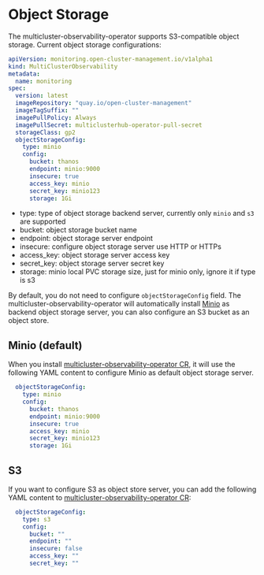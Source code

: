 # Object Storage

The multicluster-observability-operator supports S3-compatible object storage. Current object storage configurations:

```yaml
apiVersion: monitoring.open-cluster-management.io/v1alpha1
kind: MultiClusterObservability
metadata:
  name: monitoring
spec:
  version: latest
  imageRepository: "quay.io/open-cluster-management"
  imageTagSuffix: ""
  imagePullPolicy: Always
  imagePullSecret: multiclusterhub-operator-pull-secret
  storageClass: gp2
  objectStorageConfig:
    type: minio
    config:
      bucket: thanos
      endpoint: minio:9000
      insecure: true
      access_key: minio
      secret_key: minio123
      storage: 1Gi
```

- type: type of object storage backend server, currently only `minio` and `s3` are supported
- bucket: object storage bucket name
- endpoint: object storage server endpoint
- insecure: configure object storage server use HTTP or HTTPs
- access_key: object storage server access key
- secret_key: object storage server secret key
- storage:  minio local PVC storage size, just for minio only, ignore it if type is s3


By default, you do not need to configure `objectStorageConfig` field. The multicluster-observability-operator will automatically install [Minio](https://min.io/) as backend object storage server, you can also configure an S3 bucket as an object store.

## Minio (default)

When you install [multicluster-observability-operator CR](/deploy/crds/monitoring.open-cluster-management.io_v1alpha1_multiclusterobservability_cr.yaml), it will use the following YAML content to configure Minio as default object storage server.

```yaml
  objectStorageConfig:
    type: minio
    config:
      bucket: thanos
      endpoint: minio:9000
      insecure: true
      access_key: minio
      secret_key: minio123
      storage: 1Gi
```

## S3

If you want to configure S3 as object store server, you can add the following YAML content to [multicluster-observability-operator CR](/deploy/crds/monitoring.open-cluster-management.io_v1alpha1_multiclusterobservability_cr.yaml):

```yaml
  objectStorageConfig:
    type: s3
    config:
      bucket: ""
      endpoint: ""
      insecure: false
      access_key: ""
      secret_key: ""
```

